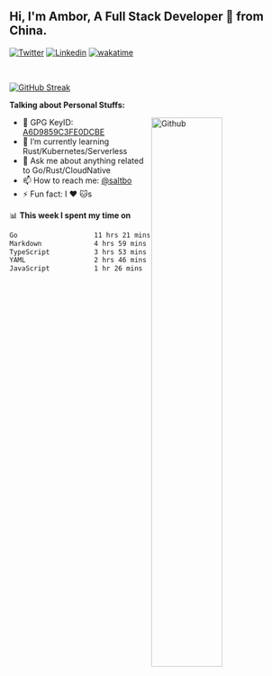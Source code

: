 ## Hi, I'm Ambor, A Full Stack Developer 🚀 from China.

[![Twitter](https://img.shields.io/badge/-saltbo-1ca0f1?style=flat&logo=twitter&logoColor=white)](https://twitter.com/rdsaltbo)
[![Linkedin](https://img.shields.io/badge/-saltbo-blue?style=flat&logo=Linkedin&logoColor=white)](https://www.linkedin.com/in/saltbo/)
[![wakatime](https://wakatime.com/badge/user/f82b1c77-faab-48cd-aef5-a12c0aff104b.svg)](https://wakatime.com/@f82b1c77-faab-48cd-aef5-a12c0aff104b)

&nbsp;  

[![GitHub Streak](http://github-readme-streak-stats.herokuapp.com?user=saltbo&hide_border=true&date_format=M%20j%5B%2C%20Y%5D)](https://git.io/streak-stats)

**Talking about Personal Stuffs:**
<!-- Any image aligned to the right. Beware the width  -->
<img width="50%" align="right" alt="Github" src="https://raw.githubusercontent.com/saltbo/saltbo/master/images/git-header.svg" />

- 🤘 GPG KeyID: [A6D9859C3FE0DCBE](https://saltbo.cn/pgp_keys.asc)
- 🌱 I’m currently learning Rust/Kubernetes/Serverless
- 💬 Ask me about anything related to Go/Rust/CloudNative
- 📫 How to reach me: [@saltbo](https://t.me/saltbo)
- ⚡ Fun fact: I :heart: :cat:s


📊 **This week I spent my time on**
<!--START_SECTION:waka-->

```txt
Go                   11 hrs 21 mins  ██████████▓░░░░░░░░░░░░░░   43.12 %
Markdown             4 hrs 59 mins   ████▓░░░░░░░░░░░░░░░░░░░░   18.96 %
TypeScript           3 hrs 53 mins   ███▓░░░░░░░░░░░░░░░░░░░░░   14.81 %
YAML                 2 hrs 46 mins   ██▓░░░░░░░░░░░░░░░░░░░░░░   10.54 %
JavaScript           1 hr 26 mins    █▒░░░░░░░░░░░░░░░░░░░░░░░   05.45 %
```

<!--END_SECTION:waka-->
